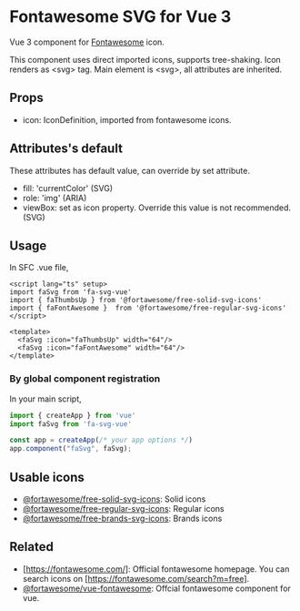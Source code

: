 # Fontawesome SVG for Vue 3
Vue 3 component for [Fontawesome](https://fontawesome.com/) icon.

This component uses direct imported icons, supports tree-shaking.
Icon renders as &lt;svg&gt; tag.
Main element is &lt;svg&gt;, all attributes are inherited.

## Props
* icon: IconDefinition, imported from fontawesome icons.

## Attributes's default
These attributes has default value, can override by set attribute.
* fill: 'currentColor' (SVG)
* role: 'img' (ARIA)
* viewBox: set as icon property. Override this value is not recommended. (SVG)

## Usage
In SFC .vue file,
```vue
<script lang="ts" setup>
import faSvg from 'fa-svg-vue'
import { faThumbsUp } from '@fortawesome/free-solid-svg-icons'
import { faFontAwesome }  from '@fortawesome/free-regular-svg-icons'
</script>

<template>
  <faSvg :icon="faThumbsUp" width="64"/>
  <faSvg :icon="faFontAwesome" width="64"/>
</template>
```

### By global component registration
In your main script,
```javascript
import { createApp } from 'vue'
import faSvg from 'fa-svg-vue'

const app = createApp(/* your app options */)
app.component("faSvg", faSvg);
```

## Usable icons
* [@fortawesome/free-solid-svg-icons](https://www.npmjs.com/package/@fortawesome/free-solid-svg-icons): Solid icons
* [@fortawesome/free-regular-svg-icons](https://www.npmjs.com/package/@fortawesome/free-regular-svg-icons): Regular icons
* [@fortawesome/free-brands-svg-icons](https://www.npmjs.com/package/@fortawesome/free-brands-svg-icons): Brands icons

## Related
* [https://fontawesome.com/]: Official fontawesome homepage. You can search icons on [https://fontawesome.com/search?m=free].
* [@fortawesome/vue-fontawesome](https://www.npmjs.com/package/@fortawesome/vue-fontawesome): Offcial fontawesome component for vue.
